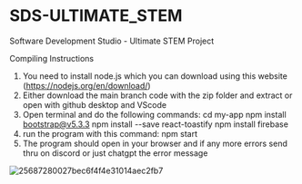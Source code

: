 # SDS-ULTIMATE_STEM
Software Development Studio - Ultimate STEM Project 

Compiling Instructions 
1. You need to install node.js which you can download using this website (https://nodejs.org/en/download/)
3. Either download the main branch code with the zip folder and extract or open with github desktop and VScode
4. Open terminal and do the following commands:
   cd my-app
   npm install bootstrap@v5.3.3
   npm install --save react-toastify
   npm install firebase
5. run the program with this command:
   npm start
6. The program should open in your browser and if any more errors send thru on discord or just chatgpt the error message



![25687280027bec6f4f4e31014aec2fb7](https://github.com/user-attachments/assets/ea0285dd-a924-4167-b66f-f214bb131bac)
